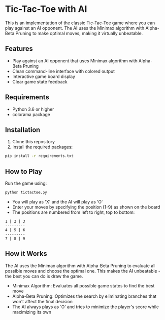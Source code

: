 # Tic-Tac-Toe with AI

This is an implementation of the classic Tic-Tac-Toe game where you can play against an AI opponent. The AI uses the Minimax algorithm with Alpha-Beta Pruning to make optimal moves, making it virtually unbeatable.

## Features

- Play against an AI opponent that uses Minimax algorithm with Alpha-Beta Pruning
- Clean command-line interface with colored output
- Interactive game board display
- Clear game state feedback

## Requirements

- Python 3.6 or higher
- colorama package

## Installation

1. Clone this repository
2. Install the required packages:
```bash
pip install -r requirements.txt
```

## How to Play

Run the game using:
```bash
python tictactoe.py
```

- You will play as 'X' and the AI will play as 'O'
- Enter your moves by specifying the position (1-9) as shown on the board
- The positions are numbered from left to right, top to bottom:
```
1 | 2 | 3
---------
4 | 5 | 6
---------
7 | 8 | 9
```

## How it Works

The AI uses the Minimax algorithm with Alpha-Beta Pruning to evaluate all possible moves and choose the optimal one. This makes the AI unbeatable - the best you can do is draw the game.

- Minimax Algorithm: Evaluates all possible game states to find the best move
- Alpha-Beta Pruning: Optimizes the search by eliminating branches that won't affect the final decision
- The AI always plays as 'O' and tries to minimize the player's score while maximizing its own 